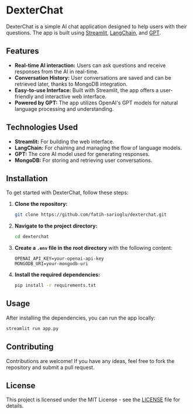 # DexterChat
DexterChat is a simple AI chat application
designed to help users with their questions. The
app is built using
[Streamlit](https://streamlit.io/),
[LangChain](https://langchain.com/), and
[GPT](https://openai.com/chatgpt).
## Features
- **Real-time AI interaction:** Users can ask
questions and receive responses from the AI in
real-time.
- **Conversation History:** User conversations are
saved and can be retrieved later, thanks to
MongoDB integration.
- **Easy-to-use Interface:** Built with Streamlit,
the app offers a user-friendly and interactive web
interface.
- **Powered by GPT:** The app utilizes OpenAI's
GPT models for natural language processing and
understanding.
## Technologies Used
- **Streamlit:** For building the web interface.
- **LangChain:** For chaining and managing the
flow of language models.
- **GPT:** The core AI model used for generating
responses.
- **MongoDB:** For storing and retrieving user
conversations.
## Installation
To get started with DexterChat, follow these
steps:
1. **Clone the repository:**
   ```bash
   git clone https://github.com/fatih-sarioglu/dexterchat.git
   ```
2. **Navigate to the project directory:**
   ```bash
   cd dexterchat
   ```
3. **Create a `.env` file in the root directory** with the following content:

    ```plaintext
    OPENAI_API_KEY=your-openai-api-key
    MONGODB_URI=your-mongodb-uri
    ```
4. **Install the required dependencies:**
   ```bash
   pip install -r requirements.txt
   ```
## Usage
After installing the dependencies, you can run the
app locally:
```bash
streamlit run app.py
```
## Contributing
Contributions are welcome! If you have any ideas,
feel free to fork the repository and submit a pull
request.

## License
This project is licensed under the MIT License - see the [LICENSE](LICENSE) file for details.
